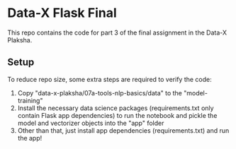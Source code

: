 # Data-X Flask Final

This repo contains the code for part 3 of the final assignment in the Data-X Plaksha.

## Setup

To reduce repo size, some extra steps are required to verify the code:

1. Copy "data-x-plaksha/07a-tools-nlp-basics/data" to the "model-training" 
2. Install the necessary data science packages (requirements.txt only contain Flask app dependencies) to run the notebook and pickle the model and vectorizer objects into the "app" folder
2. Other than that, just install app dependencies (requirements.txt) and run the app!
